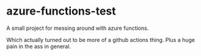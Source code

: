 # azure-functions-test
A small project for messing around with azure functions.

Which actually turned out to be more of a github actions thing. Plus a huge pain in the ass in general.
